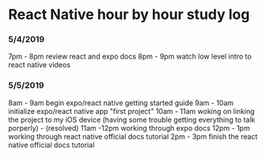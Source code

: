 # React Native hour by hour study log

### 5/4/2019
7pm - 8pm review react and expo docs
8pm - 9pm watch low level intro to react native videos 

### 5/5/2019 
8am - 9am begin expo/react native getting started guide
9am - 10am initialize expo/react native app "first project"
10am - 11am woking on linking the project to my iOS device (having some trouble getting everything to talk porperly) - (resolved)
11am -12pm  working through expo docs
12pm - 1pm working through react native official docs tutorial
2pm - 3pm finish the react native official docs tutorial